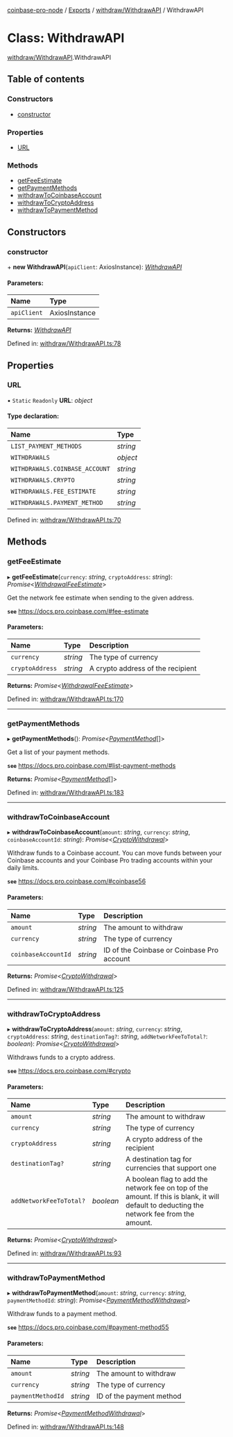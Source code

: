 [coinbase-pro-node](../README.md) / [Exports](../modules.md) / [withdraw/WithdrawAPI](../modules/withdraw_withdrawapi.md) / WithdrawAPI

# Class: WithdrawAPI

[withdraw/WithdrawAPI](../modules/withdraw_withdrawapi.md).WithdrawAPI

## Table of contents

### Constructors

- [constructor](withdraw_withdrawapi.withdrawapi.md#constructor)

### Properties

- [URL](withdraw_withdrawapi.withdrawapi.md#url)

### Methods

- [getFeeEstimate](withdraw_withdrawapi.withdrawapi.md#getfeeestimate)
- [getPaymentMethods](withdraw_withdrawapi.withdrawapi.md#getpaymentmethods)
- [withdrawToCoinbaseAccount](withdraw_withdrawapi.withdrawapi.md#withdrawtocoinbaseaccount)
- [withdrawToCryptoAddress](withdraw_withdrawapi.withdrawapi.md#withdrawtocryptoaddress)
- [withdrawToPaymentMethod](withdraw_withdrawapi.withdrawapi.md#withdrawtopaymentmethod)

## Constructors

### constructor

\+ **new WithdrawAPI**(`apiClient`: AxiosInstance): [_WithdrawAPI_](withdraw_withdrawapi.withdrawapi.md)

#### Parameters:

| Name        | Type          |
| :---------- | :------------ |
| `apiClient` | AxiosInstance |

**Returns:** [_WithdrawAPI_](withdraw_withdrawapi.withdrawapi.md)

Defined in: [withdraw/WithdrawAPI.ts:78](https://github.com/bennycode/coinbase-pro-node/blob/3a89239/src/withdraw/WithdrawAPI.ts#L78)

## Properties

### URL

▪ `Static` `Readonly` **URL**: _object_

#### Type declaration:

| Name                           | Type     |
| :----------------------------- | :------- |
| `LIST_PAYMENT_METHODS`         | _string_ |
| `WITHDRAWALS`                  | _object_ |
| `WITHDRAWALS.COINBASE_ACCOUNT` | _string_ |
| `WITHDRAWALS.CRYPTO`           | _string_ |
| `WITHDRAWALS.FEE_ESTIMATE`     | _string_ |
| `WITHDRAWALS.PAYMENT_METHOD`   | _string_ |

Defined in: [withdraw/WithdrawAPI.ts:70](https://github.com/bennycode/coinbase-pro-node/blob/3a89239/src/withdraw/WithdrawAPI.ts#L70)

## Methods

### getFeeEstimate

▸ **getFeeEstimate**(`currency`: _string_, `cryptoAddress`: _string_): _Promise_<[_WithdrawalFeeEstimate_](../interfaces/withdraw_withdrawapi.withdrawalfeeestimate.md)\>

Get the network fee estimate when sending to the given address.

**`see`** https://docs.pro.coinbase.com/#fee-estimate

#### Parameters:

| Name            | Type     | Description                       |
| :-------------- | :------- | :-------------------------------- |
| `currency`      | _string_ | The type of currency              |
| `cryptoAddress` | _string_ | A crypto address of the recipient |

**Returns:** _Promise_<[_WithdrawalFeeEstimate_](../interfaces/withdraw_withdrawapi.withdrawalfeeestimate.md)\>

Defined in: [withdraw/WithdrawAPI.ts:170](https://github.com/bennycode/coinbase-pro-node/blob/3a89239/src/withdraw/WithdrawAPI.ts#L170)

---

### getPaymentMethods

▸ **getPaymentMethods**(): _Promise_<[_PaymentMethod_](../interfaces/withdraw_withdrawapi.paymentmethod.md)[]\>

Get a list of your payment methods.

**`see`** https://docs.pro.coinbase.com/#list-payment-methods

**Returns:** _Promise_<[_PaymentMethod_](../interfaces/withdraw_withdrawapi.paymentmethod.md)[]\>

Defined in: [withdraw/WithdrawAPI.ts:183](https://github.com/bennycode/coinbase-pro-node/blob/3a89239/src/withdraw/WithdrawAPI.ts#L183)

---

### withdrawToCoinbaseAccount

▸ **withdrawToCoinbaseAccount**(`amount`: _string_, `currency`: _string_, `coinbaseAccountId`: _string_): _Promise_<[_CryptoWithdrawal_](../interfaces/withdraw_withdrawapi.cryptowithdrawal.md)\>

Withdraw funds to a Coinbase account. You can move funds between your Coinbase accounts and your Coinbase Pro trading accounts within your daily limits.

**`see`** https://docs.pro.coinbase.com/#coinbase56

#### Parameters:

| Name                | Type     | Description                                |
| :------------------ | :------- | :----------------------------------------- |
| `amount`            | _string_ | The amount to withdraw                     |
| `currency`          | _string_ | The type of currency                       |
| `coinbaseAccountId` | _string_ | ID of the Coinbase or Coinbase Pro account |

**Returns:** _Promise_<[_CryptoWithdrawal_](../interfaces/withdraw_withdrawapi.cryptowithdrawal.md)\>

Defined in: [withdraw/WithdrawAPI.ts:125](https://github.com/bennycode/coinbase-pro-node/blob/3a89239/src/withdraw/WithdrawAPI.ts#L125)

---

### withdrawToCryptoAddress

▸ **withdrawToCryptoAddress**(`amount`: _string_, `currency`: _string_, `cryptoAddress`: _string_, `destinationTag?`: _string_, `addNetworkFeeToTotal?`: _boolean_): _Promise_<[_CryptoWithdrawal_](../interfaces/withdraw_withdrawapi.cryptowithdrawal.md)\>

Withdraws funds to a crypto address.

**`see`** https://docs.pro.coinbase.com/#crypto

#### Parameters:

| Name | Type | Description |
| :-- | :-- | :-- |
| `amount` | _string_ | The amount to withdraw |
| `currency` | _string_ | The type of currency |
| `cryptoAddress` | _string_ | A crypto address of the recipient |
| `destinationTag?` | _string_ | A destination tag for currencies that support one |
| `addNetworkFeeToTotal?` | _boolean_ | A boolean flag to add the network fee on top of the amount. If this is blank, it will default to deducting the network fee from the amount. |

**Returns:** _Promise_<[_CryptoWithdrawal_](../interfaces/withdraw_withdrawapi.cryptowithdrawal.md)\>

Defined in: [withdraw/WithdrawAPI.ts:93](https://github.com/bennycode/coinbase-pro-node/blob/3a89239/src/withdraw/WithdrawAPI.ts#L93)

---

### withdrawToPaymentMethod

▸ **withdrawToPaymentMethod**(`amount`: _string_, `currency`: _string_, `paymentMethodId`: _string_): _Promise_<[_PaymentMethodWithdrawal_](../interfaces/withdraw_withdrawapi.paymentmethodwithdrawal.md)\>

Withdraw funds to a payment method.

**`see`** https://docs.pro.coinbase.com/#payment-method55

#### Parameters:

| Name              | Type     | Description              |
| :---------------- | :------- | :----------------------- |
| `amount`          | _string_ | The amount to withdraw   |
| `currency`        | _string_ | The type of currency     |
| `paymentMethodId` | _string_ | ID of the payment method |

**Returns:** _Promise_<[_PaymentMethodWithdrawal_](../interfaces/withdraw_withdrawapi.paymentmethodwithdrawal.md)\>

Defined in: [withdraw/WithdrawAPI.ts:148](https://github.com/bennycode/coinbase-pro-node/blob/3a89239/src/withdraw/WithdrawAPI.ts#L148)
